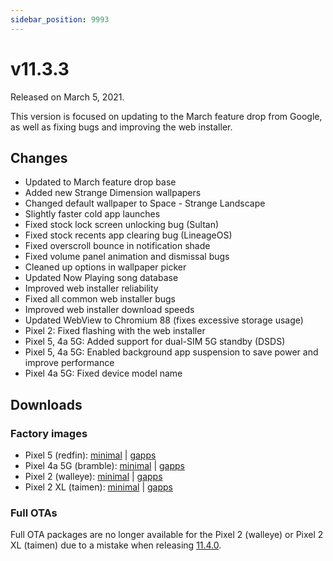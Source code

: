```yaml
---
sidebar_position: 9993
---
```


# v11.3.3

Released on March 5, 2021.

This version is focused on updating to the March feature drop from Google, as well as fixing bugs and improving the web installer.

## Changes

- Updated to March feature drop base
- Added new Strange Dimension wallpapers
- Changed default wallpaper to Space - Strange Landscape
- Slightly faster cold app launches
- Fixed stock lock screen unlocking bug (Sultan)
- Fixed stock recents app clearing bug (LineageOS)
- Fixed overscroll bounce in notification shade
- Fixed volume panel animation and dismissal bugs
- Cleaned up options in wallpaper picker
- Updated Now Playing song database
- Improved web installer reliability
- Fixed all common web installer bugs
- Improved web installer download speeds
- Updated WebView to Chromium 88 (fixes excessive storage usage)
- Pixel 2: Fixed flashing with the web installer
- Pixel 5, 4a 5G: Added support for dual-SIM 5G standby (DSDS)
- Pixel 5, 4a 5G: Enabled background app suspension to save power and improve performance
- Pixel 4a 5G: Fixed device model name

## Downloads

### Factory images

- Pixel 5 (redfin): [minimal](https://github.com/ProtonAOSP/android_device_google_redbull/releases/download/v11.3.3/proton-aosp_redfin-factory_11.3.3.zip) | [gapps](https://github.com/ProtonAOSP/android_device_google_redbull/releases/download/v11.3.3/proton-aosp_redfin-factory_11.3.3-gapps.zip)
- Pixel 4a 5G (bramble): [minimal](https://github.com/ProtonAOSP/android_device_google_redbull/releases/download/v11.3.3/proton-aosp_bramble-factory_11.3.3.zip) | [gapps](https://github.com/ProtonAOSP/android_device_google_redbull/releases/download/v11.3.3/proton-aosp_bramble-factory_11.3.3-gapps.zip)
- Pixel 2 (walleye): [minimal](https://github.com/ProtonAOSP/android_device_google_wahoo/releases/download/v11.3.3/proton-aosp_walleye-factory_11.3.3.zip) | [gapps](https://github.com/ProtonAOSP/android_device_google_wahoo/releases/download/v11.3.3/proton-aosp_walleye-factory_11.3.3-gapps.zip)
- Pixel 2 XL (taimen): [minimal](https://github.com/ProtonAOSP/android_device_google_wahoo/releases/download/v11.3.3/proton-aosp_taimen-factory_11.3.3.zip) | [gapps](https://github.com/ProtonAOSP/android_device_google_wahoo/releases/download/v11.3.3/proton-aosp_taimen-factory_11.3.3-gapps.zip)

### Full OTAs

Full OTA packages are no longer available for the Pixel 2 (walleye) or Pixel 2 XL (taimen) due to a mistake when releasing [11.4.0](11.4.0.md).
